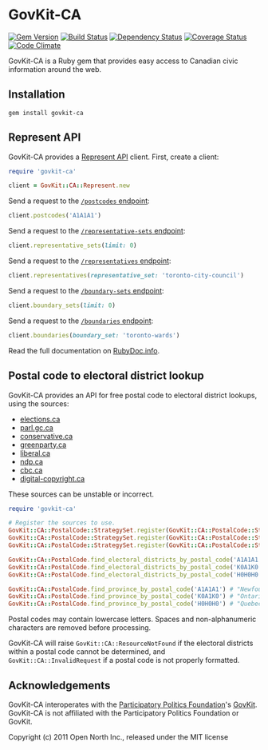 # GovKit-CA

[![Gem Version](https://badge.fury.io/rb/govkit-ca.svg)](https://badge.fury.io/rb/govkit-ca)
[![Build Status](https://secure.travis-ci.org/opennorth/govkit-ca.png)](https://travis-ci.org/opennorth/govkit-ca)
[![Dependency Status](https://gemnasium.com/opennorth/govkit-ca.png)](https://gemnasium.com/opennorth/govkit-ca)
[![Coverage Status](https://coveralls.io/repos/opennorth/govkit-ca/badge.png?branch=master)](https://coveralls.io/r/opennorth/govkit-ca)
[![Code Climate](https://codeclimate.com/github/opennorth/govkit-ca.png)](https://codeclimate.com/github/opennorth/govkit-ca)

GovKit-CA is a Ruby gem that provides easy access to Canadian civic information around the web. 

## Installation

    gem install govkit-ca

## Represent API

GovKit-CA provides a [Represent API](https://represent.opennorth.ca/api/) client. First, create a client:

```ruby
require 'govkit-ca'

client = GovKit::CA::Represent.new
```

Send a request to the [`/postcodes` endpoint](https://represent.opennorth.ca/api/#postcode):

```ruby
client.postcodes('A1A1A1')
```

Send a request to the [`/representative-sets` endpoint](https://represent.opennorth.ca/api/#representativeset):

```ruby
client.representative_sets(limit: 0)
```

Send a request to the [`/representatives` endpoint](https://represent.opennorth.ca/api/#representative):

```ruby
client.representatives(representative_set: 'toronto-city-council')
```

Send a request to the [`/boundary-sets` endpoint](https://represent.opennorth.ca/api/#boundaryset):

```ruby
client.boundary_sets(limit: 0)
```

Send a request to the [`/boundaries` endpoint](https://represent.opennorth.ca/api/#boundary):

```ruby
client.boundaries(boundary_set: 'toronto-wards')
```

Read the full documentation on [RubyDoc.info](http://rubydoc.info/gems/govkit-ca/GovKit/CA/Represent).

## Postal code to electoral district lookup

GovKit-CA provides an API for free postal code to electoral district lookups, using the sources:

* [elections.ca](http://elections.ca/)
* [parl.gc.ca](http://www.parl.gc.ca/)
* [conservative.ca](http://www.conservative.ca/)
* [greenparty.ca](http://www.greenparty.ca/)
* [liberal.ca](https://www.liberal.ca/)
* [ndp.ca](http://www.ndp.ca/)
* [cbc.ca](http://www.cbc.ca/)
* [digital-copyright.ca](http://www.digital-copyright.ca/)

These sources can be unstable or incorrect.

```ruby
require 'govkit-ca'

# Register the sources to use.
GovKit::CA::PostalCode::StrategySet.register(GovKit::CA::PostalCode::Strategy::ElectionsCa)
GovKit::CA::PostalCode::StrategySet.register(GovKit::CA::PostalCode::Strategy::LiberalCa)
GovKit::CA::PostalCode::StrategySet.register(GovKit::CA::PostalCode::Strategy::NDPCa)

GovKit::CA::PostalCode.find_electoral_districts_by_postal_code('A1A1A1') # [10007]
GovKit::CA::PostalCode.find_electoral_districts_by_postal_code('K0A1K0') # [35076]
GovKit::CA::PostalCode.find_electoral_districts_by_postal_code('H0H0H0') # raises GovKit::CA::ResourceNotFound

GovKit::CA::PostalCode.find_province_by_postal_code('A1A1A1') # "Newfoundland and Labrador"
GovKit::CA::PostalCode.find_province_by_postal_code('K0A1K0') # "Ontario"
GovKit::CA::PostalCode.find_province_by_postal_code('H0H0H0') # "Quebec"
```

Postal codes may contain lowercase letters. Spaces and non-alphanumeric characters are removed before processing.

GovKit-CA will raise `GovKit::CA::ResourceNotFound` if the electoral districts within a postal code cannot be determined, and `GovKit::CA::InvalidRequest` if a postal code is not properly formatted.

## Acknowledgements

GovKit-CA interoperates with the [Participatory Politics Foundation](http://www.participatorypolitics.org/)'s [GovKit](https://github.com/opengovernment/govkit). GovKit-CA is not affiliated with the Participatory Politics Foundation or GovKit.

Copyright (c) 2011 Open North Inc., released under the MIT license
